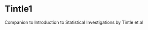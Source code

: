 
<!-- README.md is generated from README.Rmd. Please edit that file -->



Tintle1
=======

Companion to Introduction to Statistical Investigations by Tintle et al

